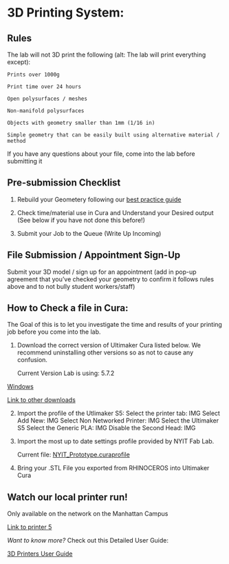 # 3D Printing System:

## Rules 

The lab will not 3D print the following (alt: The lab will print everything except): 

	Prints over 1000g  
	
	Print time over 24 hours 
	
	Open polysurfaces / meshes 
	
	Non-manifold polysurfaces 
	
	Objects with geometry smaller than 1mm (1/16 in) 
	
	Simple geometry that can be easily built using alternative material / method 

If you have any questions about your file, come into the lab before submitting it 

## Pre-submission Checklist

1. Rebuild your Geometery following our [best practice guide](Tutorials&Templates/3DPrinters.md)

2. Check time/material use in Cura and Understand your Desired output
	(See below if you have not done this before!)
	
3. Submit your Job to the Queue
	(Write Up Incoming)


## File Submission / Appointment Sign-Up 

Submit your 3D model / sign up for an appointment (add in pop-up agreement that you’ve checked your geometry to confirm it follows rules above and to not bully student workers/staff) 


## How to Check a file in Cura:

The Goal of this is to let you investigate the time and results of your printing job before you come into the lab.

1. Download the correct version of Ultimaker Cura listed below. We recommend uninstalling other versions so as not to cause any confusion.

	Current Version Lab is using: 5.7.2

[Windows](https://github.com/Ultimaker/Cura/releases/download/5.7.2-RC2/UltiMaker-Cura-5.7.2-win64-X64.exe)

[Link to other downloads](https://github.com/Ultimaker/Cura/releases/tag/5.7.2-RC2)

2. Import the profile of the Utlimaker S5:
	Select the printer tab: IMG
	Select Add New: IMG
	Select Non Networked Printer: IMG
	Select the Ultimaker S5
	Select the Generic PLA: IMG
	Disable the Second Head: IMG


2. Import the most up to date settings profile provided by NYIT Fab Lab.

	Current file: [NYIT_Prototype.curaprofile](resources/3Dprinters/NYIT_Prototype.curaprofile)
	
	
	
3. Bring your .STL File you exported from RHINOCEROS into Ultimaker Cura 
	














## Watch our local printer run!

Only available on the network on the Manhattan Campus 

[Link to printer 5](http://192.168.166.33/print_jobs)

*Want to know more?*
Check out this Detailed User Guide:

[3D Printers User Guide](https://github.com/DigitalFabricationLab-NYIT-SoAD/resources/blob/main/UserGuides/3DPrinters.md)

